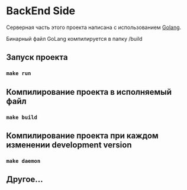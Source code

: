 # BackEnd Side

Серверная часть этого проекта написана с использованием [Golang](https://go.dev/).

Бинарный файл GoLang компилируется в папку /build

## Запуск проекта

### `make run`

## Компилирование проекта в исполняемый файл

### `make build`

## Компилирование проекта при каждом изменении development version

### `make daemon`

## Другое...
